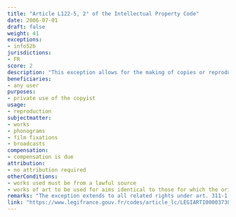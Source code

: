 ```yaml
---
title: "Article L122-5, 2° of the Intellectual Property Code"
date: 2006-07-01
draft: false
weight: 41
exceptions:
- info52b
jurisdictions:
- FR
score: 2
description: "This exception allows for the making of copies or reproductions from a lawful source, provided that they are strictly reserved for the private use of the copyist and not intended for collective use. The exception does not cover copies of works of art to be used for aims identical to those for which the original work was created and copies of software other than backup copies and copies or reproductions of an electronic database." 
beneficiaries:
- any user
purposes: 
- private use of the copyist
usage:
- reproduction
subjectmatter:
- works
- phonograms
- film fixations
- broadcasts
compensation:
- compensation is due
attribution: 
- no attribution required
otherConditions: 
- works used must be from a lawful source
- works of art to be used for aims identical to those for which the original work was created, copies of software other than backup copies and copies, as well as reproductions of an electronic database are expressly excluded from the scope of the exception.
remarks: "The exception extends to all related rights under art. 311-1 to 311-8 IPC."
link: "https://www.legifrance.gouv.fr/codes/article_lc/LEGIARTI000037388886/"
---
```

